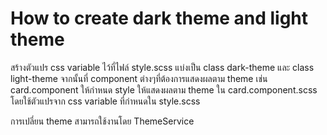 # How to create dark theme and light theme

สร้างตัวแปร css variable ไว้ที่ไฟล์ style.scss แบ่งเป็น class dark-theme และ class light-theme
จากนั้นที่ component ต่างๆที่ต้องการแสดงผลตาม theme เช่น card.component ให้กำหนด style ให้แสดงผลตาม theme ใน card.component.scss โดยใช้ตัวแปรจาก css variable ที่กำหนดใน style.scss

การเปลี่ยน theme สามารถใช้งานโดย ThemeService
